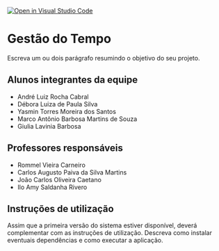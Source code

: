 [![Open in Visual Studio Code](https://classroom.github.com/assets/open-in-vscode-718a45dd9cf7e7f842a935f5ebbe5719a5e09af4491e668f4dbf3b35d5cca122.svg)](https://classroom.github.com/online_ide?assignment_repo_id=11819853&assignment_repo_type=AssignmentRepo)
# Gestão do Tempo

Escreva um ou dois parágrafo resumindo o objetivo do seu projeto.

## Alunos integrantes da equipe

* André Luiz Rocha Cabral
* Débora Luiza de Paula Silva
* Yasmin Torres Moreira dos Santos
* Marco Antônio Barbosa Martins de Souza
* Giulia Lavinia Barbosa

## Professores responsáveis

* Rommel Vieira Carneiro
* Carlos Augusto Paiva da Silva Martins
* João Carlos Oliveira Caetano
* Ilo Amy Saldanha Rivero

## Instruções de utilização

Assim que a primeira versão do sistema estiver disponível, deverá complementar com as instruções de utilização. Descreva como instalar eventuais dependências e como executar a aplicação.
